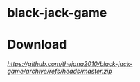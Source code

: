 # black-jack-game

# Download 

*https://github.com/thejana2010/black-jack-game/archive/refs/heads/master.zip*